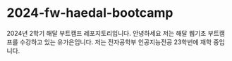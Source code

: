 # 2024-fw-haedal-bootcamp
2024년 2학기 해달 부트캠프 레포지토리입니다.
안녕하세요 저는 해달 웹기초 부트캠프를 수강하고 있는 유가은입니다.
저는 전자공학부 인공지능전공 23학번에 재학 중입니다.